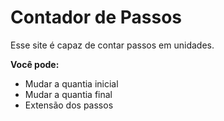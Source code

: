 # Contador de Passos

Esse site é capaz de contar passos em unidades.

**Você pode:** 
* Mudar a quantia inicial 
* Mudar a quantia final 
* Extensão dos passos 
